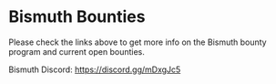 # Bismuth Bounties

Please check the links above to get more info on the Bismuth bounty program and current open bounties.

Bismuth Discord: https://discord.gg/mDxgJc5
